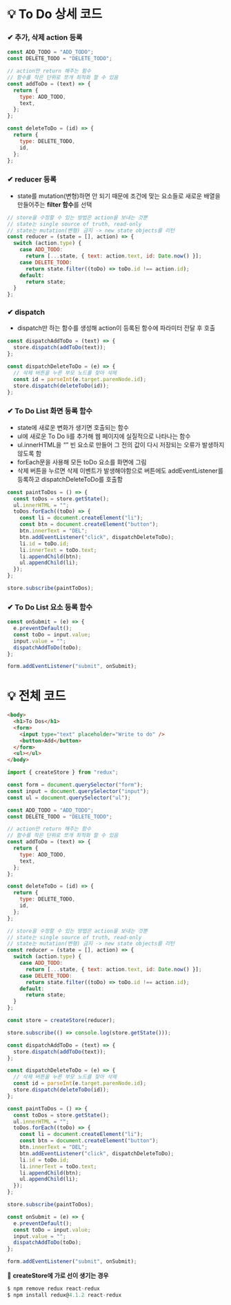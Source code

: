 # 💡 **To Do 상세 코드**

### ✔ **추가, 삭제 action 등록**

```js
const ADD_TODO = "ADD_TODO";
const DELETE_TODO = "DELETE_TODO";

// action만 return 해주는 함수
// 함수를 작은 단위로 쪼개 최적화 할 수 있음
const addToDo = (text) => {
  return {
    type: ADD_TODO,
    text,
  };
};

const deleteToDo = (id) => {
  return {
    type: DELETE_TODO,
    id,
  };
};
```

### ✔ **reducer 등록**

- state를 mutation(변형)하면 안 되기 때문에 조건에 맞는 요소들로 새로운 배열을 만들어주는 **filter 함수**를 선택

```js
// store을 수정할 수 있는 방법은 action을 보내는 것뿐
// state는 single source of truth, read-only
// state는 mutation(변형) 금지 -> new state objects를 리턴
const reducer = (state = [], action) => {
  switch (action.type) {
    case ADD_TODO:
      return [...state, { text: action.text, id: Date.now() }];
    case DELETE_TODO:
      return state.filter((toDo) => toDo.id !== action.id);
    default:
      return state;
  }
};
```

### ✔ **dispatch**

- dispatch만 하는 함수를 생성해 action이 등록된 함수에 파라미터 전달 후 호출

```js
const dispatchAddToDo = (text) => {
  store.dispatch(addToDo(text));
};

const dispatchDeleteToDo = (e) => {
  // 삭제 버튼을 누른 부모 노드를 찾아 삭제
  const id = parseInt(e.target.parenNode.id);
  store.dispatch(deleteToDo(id));
};
```

### ✔ **To Do List 화면 등록 함수**

- state에 새로운 변화가 생기면 호출되는 함수
- ul에 새로운 To Do li를 추가해 웹 페이지에 실질적으로 나타나는 함수
- ul.innerHTML을 “” 빈 요소로 만들어 그 전의 값이 다시 저장되는 오류가 발생하지 않도록 함
- forEach문을 사용해 모든 toDo 요소를 화면에 그림
- 삭제 버튼을 누르면 삭제 이벤트가 발생해야함으로 버튼에도 addEventListener를 등록하고 dispatchDeleteToDo를 호출함

```js
const paintToDos = () => {
  const toDos = store.getState();
  ul.innerHTML = "";
  toDos.forEach((toDo) => {
    const li = document.createElement("li");
    const btn = document.createElement("button");
    btn.innerText = "DEL";
    btn.addEventListener("click", dispatchDeleteToDo);
    li.id = toDo.id;
    li.innerText = toDo.text;
    li.appendChild(btn);
    ul.appendChild(li);
  });
};

store.subscribe(paintToDos);
```

### ✔ **To Do List 요소 등록 함수**

```js
const onSubmit = (e) => {
  e.preventDefault();
  const toDo = input.value;
  input.value = "";
  dispatchAddToDo(toDo);
};

form.addEventListener("submit", onSubmit);
```

# 💡 **전체 코드**

```html
<body>
  <h1>To Dos</h1>
  <form>
    <input type="text" placeholder="Write to do" />
    <button>Add</button>
  </form>
  <ul></ul>
</body>
```

```js
import { createStore } from "redux";

const form = document.querySelector("form");
const input = document.querySelector("input");
const ul = document.querySelector("ul");

const ADD_TODO = "ADD_TODO";
const DELETE_TODO = "DELETE_TODO";

// action만 return 해주는 함수
// 함수를 작은 단위로 쪼개 최적화 할 수 있음
const addToDo = (text) => {
  return {
    type: ADD_TODO,
    text,
  };
};

const deleteToDo = (id) => {
  return {
    type: DELETE_TODO,
    id,
  };
};

// store을 수정할 수 있는 방법은 action을 보내는 것뿐
// state는 single source of truth, read-only
// state는 mutation(변형) 금지 -> new state objects를 리턴
const reducer = (state = [], action) => {
  switch (action.type) {
    case ADD_TODO:
      return [...state, { text: action.text, id: Date.now() }];
    case DELETE_TODO:
      return state.filter((toDo) => toDo.id !== action.id);
    default:
      return state;
  }
};

const store = createStore(reducer);

store.subscribe(() => console.log(store.getState()));

const dispatchAddToDo = (text) => {
  store.dispatch(addToDo(text));
};

const dispatchDeleteToDo = (e) => {
  // 삭제 버튼을 누른 부모 노드를 찾아 삭제
  const id = parseInt(e.target.parenNode.id);
  store.dispatch(deleteToDo(id));
};

const paintToDos = () => {
  const toDos = store.getState();
  ul.innerHTML = "";
  toDos.forEach((toDo) => {
    const li = document.createElement("li");
    const btn = document.createElement("button");
    btn.innerText = "DEL";
    btn.addEventListener("click", dispatchDeleteToDo);
    li.id = toDo.id;
    li.innerText = toDo.text;
    li.appendChild(btn);
    ul.appendChild(li);
  });
};

store.subscribe(paintToDos);

const onSubmit = (e) => {
  e.preventDefault();
  const toDo = input.value;
  input.value = "";
  dispatchAddToDo(toDo);
};

form.addEventListener("submit", onSubmit);
```

📌 **createStore에 가로 선이 생기는 경우**

```js
$ npm remove redux react-redux
$ npm install redux@4.1.2 react-redux
```
